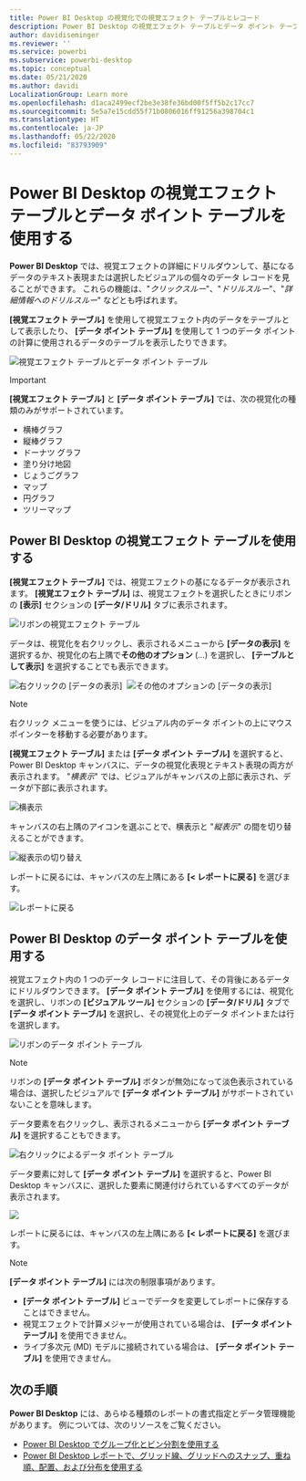 ```yaml
---
title: Power BI Desktop の視覚化での視覚エフェクト テーブルとレコード
description: Power BI Desktop の視覚エフェクト テーブルとデータ ポイント テーブルの機能を使用して、詳細を掘り下げます
author: davidiseminger
ms.reviewer: ''
ms.service: powerbi
ms.subservice: powerbi-desktop
ms.topic: conceptual
ms.date: 05/21/2020
ms.author: davidi
LocalizationGroup: Learn more
ms.openlocfilehash: d1aca2499ecf2be3e38fe36bd00f5ff5b2c17cc7
ms.sourcegitcommit: 5e5a7e15cdd55f71b0806016ff91256a398704c1
ms.translationtype: HT
ms.contentlocale: ja-JP
ms.lasthandoff: 05/22/2020
ms.locfileid: "83793909"
---
```

# <a name="use-visual-table-and-data-point-table-in-power-bi-desktop"></a>Power BI Desktop の視覚エフェクト テーブルとデータ ポイント テーブルを使用する
**Power BI Desktop** では、視覚エフェクトの詳細にドリルダウンして、基になるデータのテキスト表現または選択したビジュアルの個々のデータ レコードを見ることができます。 これらの機能は、"*クリックスルー*"、"*ドリルスルー*"、"*詳細情報へのドリルスルー*" などとも呼ばれます。

**[視覚エフェクト テーブル]** を使用して視覚エフェクト内のデータをテーブルとして表示したり、 **[データ ポイント テーブル]** を使用して 1 つのデータ ポイントの計算に使用されるデータのテーブルを表示したりできます。 

![視覚エフェクト テーブルとデータ ポイント テーブル](media/desktop-see-data-see-records/see-data-record.png)

>[!IMPORTANT]
>**[視覚エフェクト テーブル]** と **[データ ポイント テーブル]** では、次の視覚化の種類のみがサポートされています。
>  - 横棒グラフ
>  - 縦棒グラフ
>  - ドーナツ グラフ
>  - 塗り分け地図
>  - じょうごグラフ
>  - マップ
>  - 円グラフ
>  - ツリーマップ

## <a name="use-visual-table-in-power-bi-desktop"></a>Power BI Desktop の視覚エフェクト テーブルを使用する

**[視覚エフェクト テーブル]** では、視覚エフェクトの基になるデータが表示されます。 **[視覚エフェクト テーブル]** は、視覚エフェクトを選択したときにリボンの **[表示]** セクションの **[データ/ドリル]** タブに表示されます。

![リボンの視覚エフェクト テーブル](media/desktop-see-data-see-records/visual-table-01.png)

データは、視覚化を右クリックし、表示されるメニューから **[データの表示]** を選択するか、視覚化の右上隅で**その他のオプション** (...) を選択し、 **[テーブルとして表示]** を選択することでも表示できます。

![右クリックの [データの表示]](media/desktop-see-data-see-records/visual-table-02.png)&nbsp;&nbsp;![その他のオプションの [データの表示]](media/desktop-see-data-see-records/visual-table-03.png)

> [!NOTE]
> 右クリック メニューを使うには、ビジュアル内のデータ ポイントの上にマウス ポインターを移動する必要があります。

**[視覚エフェクト テーブル]** または **[データ ポイント テーブル]** を選択すると、Power BI Desktop キャンバスに、データの視覚化表現とテキスト表現の両方が表示されます。 "*横表示*" では、ビジュアルがキャンバスの上部に表示され、データが下部に表示されます。 

![横表示](media/desktop-see-data-see-records/visual-table-04.png)

キャンバスの右上隅のアイコンを選ぶことで、横表示と "*縦表示*" の間を切り替えることができます。

![縦表示の切り替え](media/desktop-see-data-see-records/visual-table-05.png)

レポートに戻るには、キャンバスの左上隅にある **[< レポートに戻る]** を選びます。

![レポートに戻る](media/desktop-see-data-see-records/visual-table-06.png)

## <a name="use-data-point-table-in-power-bi-desktop"></a>Power BI Desktop のデータ ポイント テーブルを使用する

視覚エフェクト内の 1 つのデータ レコードに注目して、その背後にあるデータにドリルダウンできます。 **[データ ポイント テーブル]** を使用するには、視覚化を選択し、リボンの **[ビジュアル ツール]** セクションの **[データ/ドリル]** タブで **[データ ポイント テーブル]** を選択し、その視覚化上のデータ ポイントまたは行を選択します。 

![リボンのデータ ポイント テーブル](media/desktop-see-data-see-records/visual-table-07.png)

> [!NOTE]
> リボンの **[データ ポイント テーブル]** ボタンが無効になって淡色表示されている場合は、選択したビジュアルで **[データ ポイント テーブル]** がサポートされていないことを意味します。

データ要素を右クリックし、表示されるメニューから **[データ ポイント テーブル]** を選択することもできます。

![右クリックによるデータ ポイント テーブル](media/desktop-see-data-see-records/visual-table-08.png)

データ要素に対して **[データ ポイント テーブル]** を選択すると、Power BI Desktop キャンバスに、選択した要素に関連付けられているすべてのデータが表示されます。 

![](media/desktop-see-data-see-records/visual-table-09.png)

レポートに戻るには、キャンバスの左上隅にある **[< レポートに戻る]** を選びます。


> [!NOTE]
>**[データ ポイント テーブル]** には次の制限事項があります。
> - **[データ ポイント テーブル]** ビューでデータを変更してレポートに保存することはできません。
> - 視覚エフェクトで計算メジャーが使用されている場合は、 **[データ ポイント テーブル]** を使用できません。
> - ライブ多次元 (MD) モデルに接続されている場合は、 **[データ ポイント テーブル]** を使用できません。

## <a name="next-steps"></a>次の手順
**Power BI Desktop** には、あらゆる種類のレポートの書式指定とデータ管理機能があります。 例については、次のリソースをご覧ください。

* [Power BI Desktop でグループ化とビン分割を使用する](desktop-grouping-and-binning.md)
* [Power BI Desktop レポートで、グリッド線、グリッドへのスナップ、重ね順、配置、および分布を使用する](desktop-gridlines-snap-to-grid.md)

